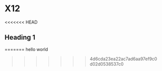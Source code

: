 # X12
<<<<<<< HEAD

## Heading 1
=======
hello world
>>>>>>> 4d6cda23ea22ac7ad6aa97ef9c0d02d0538537c0
